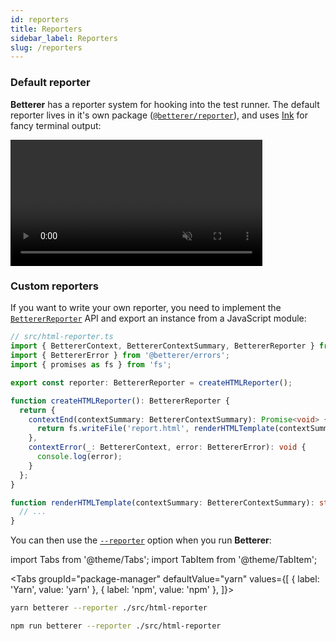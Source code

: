 ```yaml
---
id: reporters
title: Reporters
sidebar_label: Reporters
slug: /reporters
---
```


### Default reporter

**Betterer** has a reporter system for hooking into the test runner. The default reporter lives in it's own package ([`@betterer/reporter`](https://www.npmjs.com/package/@betterer/reporter)), and uses [Ink](https://github.com/vadimdemedes/ink) for fancy terminal output:

<!-- prettier-ignore -->
<div className="video__container">
  <video loop autoPlay muted width="80%">
    <source src="/videos/watch.mp4" type="video/mp4"/>
  </video>
</div>

### Custom reporters

If you want to write your own reporter, you need to implement the [`BettererReporter`](./betterer.bettererreporter) API and export an instance from a JavaScript module:

```typescript
// src/html-reporter.ts
import { BettererContext, BettererContextSummary, BettererReporter } from '@betterer/betterer';
import { BettererError } from '@betterer/errors';
import { promises as fs } from 'fs';

export const reporter: BettererReporter = createHTMLReporter();

function createHTMLReporter(): BettererReporter {
  return {
    contextEnd(contextSummary: BettererContextSummary): Promise<void> {
      return fs.writeFile('report.html', renderHTMLTemplate(contextSummary), 'utf8');
    },
    contextError(_: BettererContext, error: BettererError): void {
      console.log(error);
    }
  };
}

function renderHTMLTemplate(contextSummary: BettererContextSummary): string {
  // ...
}
```

You can then use the [`--reporter`](./running-betterer#start-options) option when you run **Betterer**:

import Tabs from '@theme/Tabs';
import TabItem from '@theme/TabItem';

<!-- prettier-ignore -->
<Tabs
  groupId="package-manager"
  defaultValue="yarn"
  values={[
    { label: 'Yarn', value: 'yarn' },
    { label: 'npm', value: 'npm' },
  ]}>
  <TabItem
    value="yarn">

```bash
yarn betterer --reporter ./src/html-reporter
```

  </TabItem>
  <TabItem
    value="npm">

```bash
npm run betterer --reporter ./src/html-reporter
```

  </TabItem>
</Tabs>
